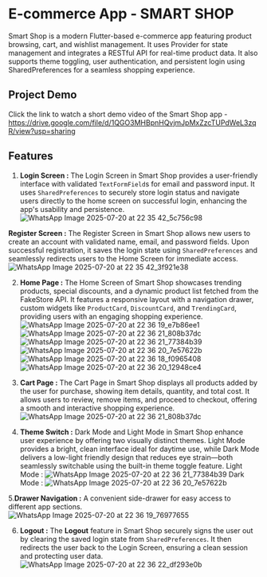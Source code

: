 # E-commerce App - SMART SHOP
Smart Shop is a modern Flutter-based e-commerce app featuring product browsing, cart, and wishlist management.
It uses Provider for state management and integrates a RESTful API for real-time product data.
It also supports theme toggling, user authentication, and persistent login using SharedPreferences for a seamless shopping experience.

## Project Demo
Click the link to watch a short demo video of the Smart Shop app - https://drive.google.com/file/d/1QGO3MHBpnHQvjmJpMxZzcTUPdWeL3zqR/view?usp=sharing

## Features
1. **Login Screen :**
The Login Screen in Smart Shop provides a user-friendly interface with validated `TextFormField`s for email and password input. It uses `SharedPreferences` to securely store login status and navigate users directly to the home screen on successful login, enhancing the app's usability and persistence.
![WhatsApp Image 2025-07-20 at 22 35 42_5c756c98](https://github.com/user-attachments/assets/90bccf24-a6f7-42a2-b4bb-72afbc8f207f)

**Register Screen :**
The Register Screen in Smart Shop allows new users to create an account with validated name, email, and password fields. Upon successful registration, it saves the login state using `SharedPreferences` and seamlessly redirects users to the Home Screen for immediate access.
![WhatsApp Image 2025-07-20 at 22 35 42_3f921e38](https://github.com/user-attachments/assets/595ef047-0096-4d41-82d0-1afa58758692)

2. **Home Page :**
The Home Screen of Smart Shop showcases trending products, special discounts, and a dynamic product list fetched from the FakeStore API. It features a responsive layout with a navigation drawer, custom widgets like `ProductCard`, `DiscountCard`, and `TrendingCard`, providing users with an engaging shopping experience.
![WhatsApp Image 2025-07-20 at 22 36 19_e7b86ee1](https://github.com/user-attachments/assets/d28d819e-2e50-4ac3-b3d4-ea43b1b06895)
![WhatsApp Image 2025-07-20 at 22 36 21_808b37dc](https://github.com/user-attachments/assets/9b890edc-1b88-4786-89c0-f5d6cab7cf72)
![WhatsApp Image 2025-07-20 at 22 36 21_77384b39](https://github.com/user-attachments/assets/37467a88-f572-4d4f-bdaf-366bac927696)
![WhatsApp Image 2025-07-20 at 22 36 20_7e57622b](https://github.com/user-attachments/assets/307a97a0-87c2-4155-ab04-649352469d16)
![WhatsApp Image 2025-07-20 at 22 36 18_f0965408](https://github.com/user-attachments/assets/3ba7b1bf-cd03-4afe-ab18-bb09de59d3e7)
![WhatsApp Image 2025-07-20 at 22 36 20_12948ce4](https://github.com/user-attachments/assets/0e5a2598-ef70-4d1e-8063-af0b208d34d8)

3. **Cart Page :**
The Cart Page in Smart Shop displays all products added by the user for purchase, showing item details, quantity, and total cost. It allows users to review, remove items, and proceed to checkout, offering a smooth and interactive shopping experience.
![WhatsApp Image 2025-07-20 at 22 36 21_808b37dc](https://github.com/user-attachments/assets/5b3e8ad8-d2d8-4808-966a-87fa1aec34b5)

4. **Theme Switch :**
Dark Mode and Light Mode in Smart Shop enhance user experience by offering two visually distinct themes. Light Mode provides a bright, clean interface ideal for daytime use, while Dark Mode delivers a low-light friendly design that reduces eye strain—both seamlessly switchable using the built-in theme toggle feature.
Light Mode :
![WhatsApp Image 2025-07-20 at 22 36 21_77384b39](https://github.com/user-attachments/assets/3cbf857e-c574-4c44-a796-cc98a0b32d72)
Dark Mode :
![WhatsApp Image 2025-07-20 at 22 36 20_7e57622b](https://github.com/user-attachments/assets/2dc12fe0-df66-4a22-a210-62f8312912ed)

5.**Drawer Navigation :**
A convenient side-drawer for easy access to different app sections.
![WhatsApp Image 2025-07-20 at 22 36 19_76977655](https://github.com/user-attachments/assets/0031b5f7-77f8-44af-a7bb-c58709b889bf)

6. **Logout :**
The **Logout** feature in Smart Shop securely signs the user out by clearing the saved login state from `SharedPreferences`. It then redirects the user back to the Login Screen, ensuring a clean session and protecting user data.
![WhatsApp Image 2025-07-20 at 22 36 22_df293e0b](https://github.com/user-attachments/assets/e9bbad7c-d6a0-43cb-ba6a-f791ad950975)
